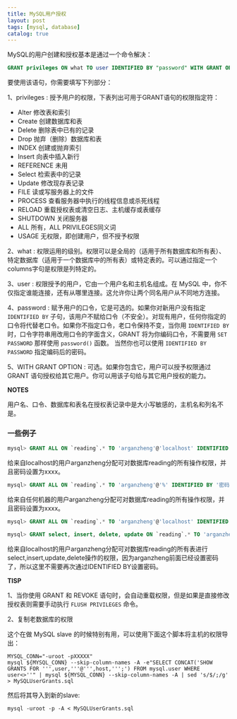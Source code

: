 ```yaml
---
title: MySQL用户授权
layout: post
tags: [mysql, database]
catalog: true
---
```



MySQL的用户创建和授权基本是通过一个命令解决：

```sql
GRANT privileges ON what TO user IDENTIFIED BY "password" WITH GRANT OPTION
```

要使用该语句，你需要填写下列部分： 

1、privileges : 授予用户的权限，下表列出可用于GRANT语句的权限指定符：

* Alter 修改表和索引 
* Create 创建数据库和表 
* Delete 删除表中已有的记录 
* Drop 抛弃（删除）数据库和表 
* INDEX 创建或抛弃索引 
* Insert 向表中插入新行 
* REFERENCE 未用 
* Select 检索表中的记录 
* Update 修改现存表记录 
* FILE 读或写服务器上的文件 
* PROCESS 查看服务器中执行的线程信息或杀死线程 
* RELOAD 重载授权表或清空日志、主机缓存或表缓存
* SHUTDOWN 关闭服务器 
* ALL 所有，ALL PRIVILEGES同义词
* USAGE 无权限，即创建用户，但不授予权限

2、what : 权限运用的级别。权限可以是全局的（适用于所有数据库和所有表）、特定数据库（适用于一个数据库中的所有表）或特定表的。可以通过指定一个columns字句是权限是列特定的。

3、user : 权限授予的用户，它由一个用户名和主机名组成。在 MySQL 中，你不仅指定谁能连接，还有从哪里连接。这允许你让两个同名用户从不同地方连接。 

4、password : 赋予用户的口令，它是可选的。如果你对新用户没有指定 `IDENTIFIED BY` 子句，该用户不赋给口令（不安全）。对现有用户，任何你指定的口令将代替老口令。如果你不指定口令，老口令保持不变，当你用 `IDENTIFIED BY` 时，口令字符串用改用口令的字面含义，GRANT 将为你编码口令，不需要用 `SET PASSWORD` 那样使用 `password()` 函数。 当然你也可以使用 `IDENTIFIED BY PASSWORD` 指定编码后的密码。

5、WITH GRANT OPTION : 可选。如果你包含它，用户可以授予权限通过 GRANT 语句授权给其它用户。你可以用该子句给与其它用户授权的能力。


**NOTES**

用户名、口令、数据库和表名在授权表记录中是大小写敏感的，主机名和列名不是。 


### 一些例子

```sql
mysql> GRANT ALL ON `reading`.* TO 'arganzheng'@'localhost' IDENTIFIED BY 'xxxx';
```

给来自localhost的用户arganzheng分配可对数据库reading的所有操作权限，并且密码设置为xxxx。

```sql
mysql> GRANT ALL ON `reading`.* TO 'arganzheng'@'%' IDENTIFIED BY '密码';
```

给来自任何机器的用户arganzheng分配可对数据库reading的所有操作权限，并且密码设置为xxxx。

```sql
mysql> GRANT ALL ON `reading`.* TO 'arganzheng'@'localhost' IDENTIFIED BY '密码' with GRANT OPTION
```

```sql
mysql> GRANT select, insert, delete, update ON `reading`.* TO 'arganzheng'@'localhost'
```

给来自localhost的用户arganzheng分配可对数据库reading的所有表进行select,insert,update,delete操作的权限，因为arganzheng前面已经设置密码了，所以这里不需要再次通过IDENTIFIED BY设置密码。


**TISP**

1、当你使用 GRANT 和 REVOKE 语句时，会自动重载权限，但是如果是直接修改授权表则需要手动执行 `FLUSH PRIVILEGES` 命令。

2、复制老数据库的权限

这个在做 MySQL slave 的时候特别有用，可以使用下面这个脚本将主机的权限导出：

```shell
MYSQL_CONN="-uroot -pXXXXX"
mysql ${MYSQL_CONN} --skip-column-names -A -e"SELECT CONCAT('SHOW GRANTS FOR ''',user,'''@''',host,''';') FROM mysql.user WHERE user<>''" | mysql ${MYSQL_CONN} --skip-column-names -A | sed 's/$/;/g' > MySQLUserGrants.sql
```

然后将其导入到新的slave:

```shell
mysql -uroot -p -A < MySQLUserGrants.sql
```